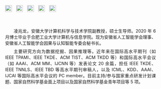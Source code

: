 <div style="display: flex; flex-wrap: wrap; gap: 1em; margin-top: 1em; align-items: center">
  <!-- DBLP -->

<a href="https://dblp.org/pid/250/6473.html" 
     target="_blank" 
     rel="noopener noreferrer"
     style="display: inline-flex; align-items: center; text-decoration: none">
<img src="https://img.shields.io/badge/zlling-DBLP-blue?logo=dblp&logoColor=white"
         alt="DBLP"
         style="height:22px; border:0; object-fit: contain">
</a>

  <!-- Google Scholar -->

<a href="https://scholar.google.com.hk/citations?hl=zh-CN&user=uw0G5o8AAAAJ" 
     target="_blank" 
     rel="noopener noreferrer"
     style="display: inline-flex; align-items: center; text-decoration: none">
<img src="https://img.shields.io/badge/zlling-Google_Scholar-blue?logo=google-scholar&logoColor=white"
         alt="Google Scholar"
         style="height:22px; border:0; object-fit: contain">
</a>

  <!-- ResearchGate -->

<a href="https://www.researchgate.net/profile/Zhaolong-Ling?ev=hdr_xprf" 
     target="_blank" 
     rel="noopener noreferrer"
     style="display: inline-flex; align-items: center; text-decoration: none">
<img src="https://img.shields.io/badge/zlling-ResearchGate-blue?logo=researchgate&logoColor=white"
         alt="ResearchGate"
         style="height:22px; border:0; object-fit: contain">
</a>

  <!-- ORCID -->

<a href="https://orcid.org/0000-0003-4812-6676" 
     target="_blank" 
     rel="noopener noreferrer"
     style="display: inline-flex; align-items: center; text-decoration: none">
<img src="https://img.shields.io/badge/zlling-ORCID-blue?logo=orcid&logoColor=white"
         alt="ORCID"
         style="height:22px; border:0; object-fit: contain">
</a>

  <!-- Email -->

<a href="mailto:zlling@ahu.edu.cn" 
     target="_blank" 
     rel="noopener noreferrer"
     style="display: inline-flex; align-items: center; text-decoration: none">
<img src="https://img.shields.io/badge/zlling-Email-blue?logo=maildotru&logoColor=white"
         alt="Email"
         style="height:22px; border:0; object-fit: contain">
</a>

</div>

<!-- <span style="display: inline-block; margin-right: 1.1em">[![zlling](https://img.shields.io/badge/zlling-Email-blue?logo=maildotru&logoColor=white)](mailto:zlling@ahu.edu.cn)</span>
<span style="display: inline-block; margin-right: 1.1em">
<a href="https://dblp.org/pid/250/6473.html" target="_blank" rel="noopener noreferrer">
[![zlling](https://img.shields.io/badge/zlling-DBLP-blue?logo=dblp&logoColor=white)](https://dblp.org/pid/250/6473.html)
</a>
</span>
<span style="display: inline-block; margin-right: 1.1em">
<a href="https://scholar.google.com.hk/citations?hl=zh-CN&user=uw0G5o8AAAAJ" target="_blank" rel="noopener noreferrer">
[![zlling](https://img.shields.io/badge/zlling-Google_Scholar-blue?logo=google-scholar&logoColor=white)](https://scholar.google.com.hk/citations?hl=zh-CN&user=uw0G5o8AAAAJ)
</a>
</span>
<span style="display: inline-block; margin-right: 1.1em">
<a href="https://www.researchgate.net/profile/Zhaolong-Ling?ev=hdr_xprf" target="_blank" rel="noopener noreferrer">
[![zlling](https://img.shields.io/badge/zlling-ResearchGate-blue?logo=researchgate&logoColor=white)](https://www.researchgate.net/profile/Zhaolong-Ling?ev=hdr_xprf)
</a>
</span>
<a href="https://orcid.org/0000-0003-4812-6676" target="_blank" rel="noopener noreferrer">
[![zlling](https://img.shields.io/badge/zlling-ORCID-blue?logo=orcid&logoColor=white)](https://orcid.org/0000-0003-4812-6676)
</a> -->

<!-- <p style="text-indent: 2em;">凌兆龙，安徽大学计算机科学与技术学院副教授，硕士生导师。2020 年 6 月博士毕业于合肥工业大学计算机与信息学院。现为安徽省人工智能学会理事、安徽省人工智能学会因果与认知智能专委会秘书长。

<p style="text-indent: 2em;">主要研究方向为数据挖掘、因果推理等。近年来在国际高水平期刊（如 IEEE TPAMI、IEEE TKDE、ACM TIST、ACM TKDD 等）和国际高水平会议（如 AAAI、ACM MM、IJCNN 等）发表论文 20 余篇，担任 IEEE TKDE、IEEE TNNLS、IEEE TBD 等高水平期刊审稿人，以及 ICML、KDD、AAAI、IJCAI 等国际高水平会议的 PC member。目前主持/参与国家重点研发计划课题、国家自然科学基金面上项目以及国家自然科学基金青年项目等 5 项。 -->

<p style="text-indent: 2em; text-align: justify; margin:10mm 3mm 2mm 0;">凌兆龙，安徽大学计算机科学与技术学院副教授，硕士生导师。2020 年 6 月博士毕业于合肥工业大学计算机与信息学院。现为安徽省人工智能学会理事、安徽省人工智能学会因果与认知智能专委会秘书长。</p>

<p style="text-indent: 2em; text-align: justify; margin:0 3mm 7mm 0;">主要研究方向为数据挖掘、因果推理等。近年来在国际高水平期刊（如 IEEE TPAMI、IEEE TKDE、ACM TIST、ACM TKDD 等）和国际高水平会议（如 AAAI、ACM MM、IJCNN 等）发表论文 20 余篇，担任 IEEE TKDE、IEEE TNNLS、IEEE TBD 等高水平期刊审稿人，以及 ICML、KDD、AAAI、IJCAI 等国际高水平会议的 PC member。目前主持/参与国家重点研发计划课题、国家自然科学基金面上项目以及国家自然科学基金青年项目等 5 项。</p>

<!-- #### Email

zlling\@ahu.edu.cn

#### Research Interests

1. 数据挖掘（特征选择、分类、聚类）
2. 因果推理（因果特征选择、因果结构学习、因果效应估计）-->
